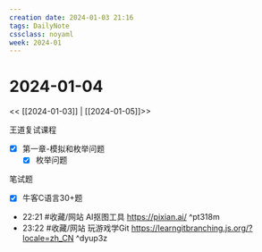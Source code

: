 ```yaml
---
creation date: 2024-01-03 21:16
tags: DailyNote
cssclass: noyaml
week: 2024-01
---
```


# 2024-01-04

<< [[2024-01-03]] | [[2024-01-05]]>>

王道复试课程
- [x] 第一章-模拟和枚举问题
	- [x] 枚举问题

笔试题
- [x] 牛客C语言30+题

- 22:21 #收藏/网站 AI抠图工具 https://pixian.ai/ ^pt318m
- 23:22 #收藏/网站 玩游戏学Git https://learngitbranching.js.org/?locale=zh_CN ^dyup3z
